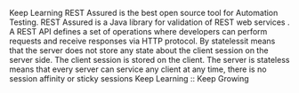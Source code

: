 Keep Learning REST Assured is the best open source tool for Automation Testing. REST Assured is a Java library for validation of REST web services . A REST API defines a set of operations where developers can perform requests and receive responses via HTTP protocol. By statelessit means that the server does not store any state about the client session on the server side. The client session is stored on the client. The server is stateless means that every server can service any client at any time, there is no session affinity or sticky sessions
Keep Learning :: Keep Growing
